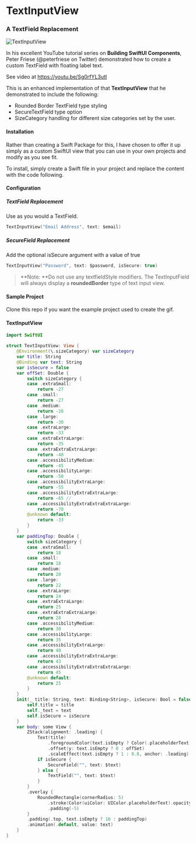 # TextInputView

### A TextField Replacement

![TextInputView](Images/TextInputView.gif)

In his excellent YouTube tutorial series on **Building SwiftUI Components**, Peter Friese (@peterfriese on Twitter) demonstrated how to create a custom TextField with floating label text.  

See video at https://youtu.be/Sg0rfYL3utI

This is an enhanced implementation of that **TextInputView** that he demonstrated to include the following:

* Rounded Border TextField type styling
* SecureTextField type option
* SizeCategory handling for different size categories set by the user.

#### Installation

Rather than creating a Swift Package for this, I have chosen to offer it up simply as a custom SwiftUI view that you can use in your own projects and modify as you see fit.

To install, simply create a Swift file in your project and replace the content with the code following.

#### Configuration

##### TextField Replacement

Use as you would a TextField. 

`````swift
TextInputView("Email Address", text: $email)
`````

##### SecureField Replacement

Add the optional isSecure argument with a value of true

`````swift
TextInputView("Password", text: $password, isSecure: true)
`````

> **Note: **Do not use any textfieldStyle modifiers.  The TextInputField will always display a **roundedBorder** type of text input view.

#### Sample Project

Clone this repo if you want the example project used to create the gif.

#### TextInputView

`````swift
import SwiftUI

struct TextInputView: View {
    @Environment(\.sizeCategory) var sizeCategory
    var title: String
    @Binding var text: String
    var isSecure = false
    var offSet: Double {
        switch sizeCategory {
        case .extraSmall:
            return -27
        case .small:
            return -27
        case .medium:
            return -28
        case .large:
            return -30
        case .extraLarge:
            return -33
        case .extraExtraLarge:
            return -35
        case .extraExtraExtraLarge:
            return -40
        case .accessibilityMedium:
            return -45
        case .accessibilityLarge:
            return -50
        case .accessibilityExtraLarge:
            return -55
        case .accessibilityExtraExtraLarge:
            return -65 //
        case .accessibilityExtraExtraExtraLarge:
            return -70
        @unknown default:
            return -33
        }
    }
    var paddingTop: Double {
        switch sizeCategory {
        case .extraSmall:
            return 18
        case .small:
            return 18
        case .medium:
            return 20
        case .large:
            return 22
        case .extraLarge:
            return 24
        case .extraExtraLarge:
            return 25
        case .extraExtraExtraLarge:
            return 28
        case .accessibilityMedium:
            return 30
        case .accessibilityLarge:
            return 35
        case .accessibilityExtraLarge:
            return 40
        case .accessibilityExtraExtraLarge:
            return 43
        case .accessibilityExtraExtraExtraLarge:
            return 45
        @unknown default:
            return 25
        }
    }
    init(_ title: String, text: Binding<String>, isSecure: Bool = false) {
        self.title = title
        self._text = text
        self.isSecure = isSecure
    }
    var body: some View {
        ZStack(alignment: .leading) {
            Text(title)
                .foregroundColor(text.isEmpty ? Color(.placeholderText) : Color(.secondaryLabel))
                .offset(y: text.isEmpty ? 0 : offSet)
                .scaleEffect(text.isEmpty ? 1 : 0.8, anchor: .leading)
            if isSecure {
                SecureField("", text: $text)
            } else {
                TextField("", text: $text)
            }
        }
        .overlay {
            RoundedRectangle(cornerRadius: 5)
                .stroke(Color(uiColor: UIColor.placeholderText).opacity(0.5), lineWidth: 0.5)
                .padding(-5)
        }
        .padding(.top, text.isEmpty ? 10 : paddingTop)
        .animation(.default, value: text)
    }
}
`````



